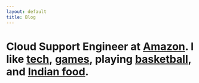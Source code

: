 ```yaml
---
layout: default
title: Blog
---
```


# Cloud Support Engineer at [Amazon](http://aws.amazon.com/). I like [tech](http://www.apple.com/iphone), [games](http://bit.ly/league-of-legends), playing [basketball](https://twitter.com/HistoricalPics/status/464948191063191552/photo/1), and [Indian food](http://www.cedarsonbrooklyn.com/).
